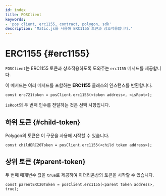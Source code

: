 ```yaml
---
id: index
title: POSClient
keywords:
- 'pos client, erc1155, contract, polygon, sdk'
description: 'Matic.js를 사용해 ERC1155 토큰과 상호작용합니다.'
---
```


# ERC1155 {#erc1155}

`POSClient`는 ERC1155 토큰과 상호작용하도록 도와주는 `erc1155` 메서드를 제공합니다.

이 메서드는 여러 메서드를 포함하는 **ERC1155** 클래스의 인스턴스를 반환합니다.

```
const erc721token = posClient.erc1155(<token address>, <isRoot>);
```

`isRoot`의 두 번째 인수를 전달하는 것은 선택 사항입니다.

## 하위 토큰 {#child-token}

Polygon의 토큰은 이 구문을 사용해 시작할 수 있습니다.

```
const childERC20Token = posClient.erc1155(<child token address>);
```

## 상위 토큰 {#parent-token}

두 번째 매개변수 값을 `true`로 제공하여 이더리움상의 토큰을 시작할 수 있습니다.

```
const parentERC20Token = posClient.erc1155(<parent token address>, true);
```
